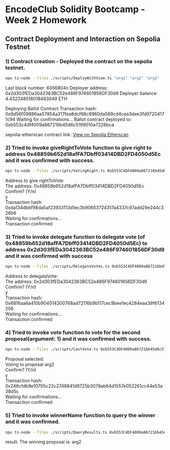 # EncodeClub Solidity Bootcamp - Week 2 Homework

## Contract Deployment and Interaction on Sepolia Testnet

### 1) Contract creation - Deployed the contract on the sepolia testnet.

```sh
npx ts-node --files ./scripts/DeployWithViem.ts "arg1" "arg2" "arg3"
```

Last block number: 6056804n
Deployer address: 0x2d303fEDa3042363BC52e486F974601856DF30d9
Deployer balance: 4.432348516018493049 ETH

Deploying Ballot Contract
Transaction hash: 0x9d56f09886aa57854a317fea8dcf68c8960da589cd4cea3dee3fd07204171c94
Waiting for confirmations...
Ballot contract deployed to: 0xb553c4df4009a867216b45d6c5199010a7226bca

sepolia-etherscan contract link: [View on Sepolia Etherscan](https://sepolia.etherscan.io/address/0xb553C4DF4009a867216b45d6c5199010a7226bca)



### 2) Tried to invoke giveRightToVote function to give right to address 0x48859b652d18afFA7Dbff03414DBD2FD4050d5Ec and it was confirmed with success.

```sh
npx ts-node --files ./scripts/VotingRight.ts 0xb553C4DF4009a867216b45d6c5199010a7226bca 0x48859b652d18afFA7Dbff03414DBD2FD4050d5Ec
```

Address to give rightToVote:<br>
The address:  0x48859b652d18afFA7Dbff03414DBD2FD4050d5Ec<br>
Confirm? (Y/n)<br>
y<br>
Transaction hash: 0xda134dbbf98da5af23933113d1ec3b90653724317a4337c97add29e244c326b6<br>
Waiting for confirmations...<br>
Transaction confirmed<br>




### 3) Tried to invoke delegate function to delegate vote (of 0x48859b652d18afFA7Dbff03414DBD2FD4050d5Ec) to address 0x2d303fEDa3042363BC52e486F974601856DF30d9 and it was confirmed with success

```sh
npx ts-node --files ./scripts/DelegateVotes.ts 0xb553C4DF4009a867216b45d6c5199010a7226bca 0x2d303fEDa3042363BC52e486F974601856DF30d9
```

Address to delegateVote:<br>
The address:  0x2d303fEDa3042363BC52e486F974601856DF30d9<br>
Confirm? (Y/n)<br>
y<br>
Transaction hash: 0x6816aa6a410b904014300768ad72116b9b117cec9bee1ec4284eaa39f6134206<br>
Waiting for confirmations...<br>
Transaction confirmed<br>




### 4) Tried to invoke vote function to vote for the second proposal(argument: 1) and it was confirmed with success.

```sh
npx ts-node --files ./scripts/CastVote.ts 0xb553C4DF4009a867216b45d6c5199010a7226bca 1
```

Proposal selected:<br> 
Voting to proposal arg2<br>
Confirm? (Y/n)<br>
y<br>
Transaction hash: 0x246cfdb9e10705c22c2748841d9725b3078ab64d1557e052261cc44e53a38d5c<br>
Waiting for confirmations...<br>
Transaction confirmed<br>




### 5) Tried to invoke winnerName function to query the winner and it was confirmed.

```sh
npx ts-node --files ./scripts/QueryResults.ts 0xb553C4DF4009a867216b45d6c5199010a7226bca
```

result: The winning proposal is:  arg2
